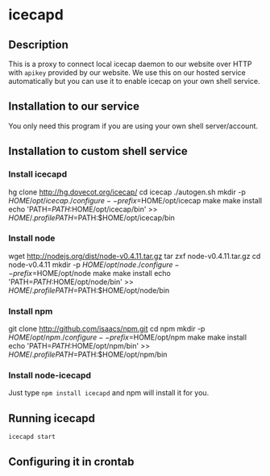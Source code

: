 
icecapd
=======

Description
-----------

This is a proxy to connect local icecap daemon to our website over HTTP with 
`apikey` provided by our website. We use this on our hosted service 
automatically but you can use it to enable icecap on your own shell service.

Installation to our service
---------------------------

You only need this program if you are using your own shell server/account.

Installation to custom shell service
------------------------------------

### Install icecapd

hg clone http://hg.dovecot.org/icecap/
cd icecap
./autogen.sh
mkdir -p $HOME/opt/icecap
./configure --prefix=$HOME/opt/icecap
make
make install
echo 'PATH=$PATH:$HOME/opt/icecap/bin' >> $HOME/.profile
PATH=$PATH:$HOME/opt/icecap/bin

### Install node

wget http://nodejs.org/dist/node-v0.4.11.tar.gz
tar zxf node-v0.4.11.tar.gz
cd node-v0.4.11
mkdir -p $HOME/opt/node
./configure --prefix=$HOME/opt/node
make
make install
echo 'PATH=$PATH:$HOME/opt/node/bin' >> $HOME/.profile
PATH=$PATH:$HOME/opt/node/bin

### Install npm

git clone http://github.com/isaacs/npm.git
cd npm
mkdir -p $HOME/opt/npm
./configure --prefix=$HOME/opt/npm
make
make install
echo 'PATH=$PATH:$HOME/opt/npm/bin' >> $HOME/.profile
PATH=$PATH:$HOME/opt/npm/bin

### Install node-icecapd

Just type `npm install icecapd` and npm will install it for you.

Running icecapd
---------------

	icecapd start

Configuring it in crontab
-------------------------


